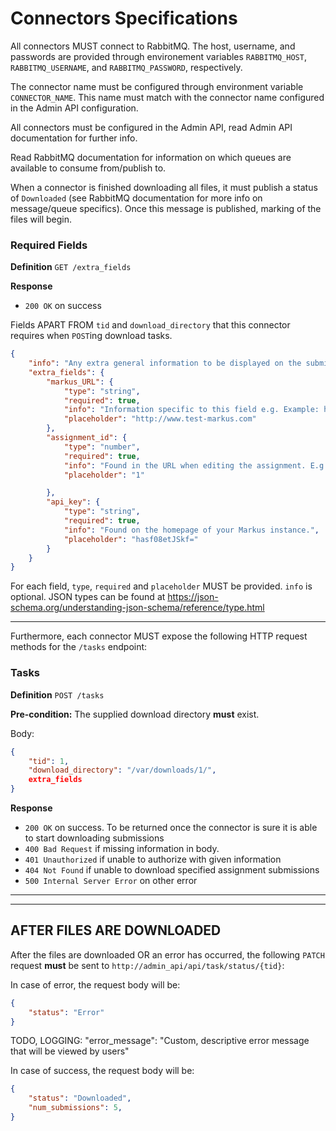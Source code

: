 # Connectors Specifications

All connectors MUST connect to RabbitMQ. The host, username, and passwords are provided through environement variables `RABBITMQ_HOST`, `RABBITMQ_USERNAME`, and `RABBITMQ_PASSWORD`, respectively.

The connector name must be configured through environment variable `CONNECTOR_NAME`. This name must match with the connector name configured in the Admin API configuration.

All connectors must be configured in the Admin API, read Admin API documentation for further info.

Read RabbitMQ documentation for information on which queues are available to consume from/publish to.

When a connector is finished downloading all files, it must publish a status of `Downloaded` (see RabbitMQ documentation for more info on message/queue specifics). Once this message is published, marking of the files will begin.


### Required Fields
**Definition**
`GET /extra_fields`

**Response**
- `200 OK` on success
  
Fields APART FROM `tid` and `download_directory` that this connector requires when `POST`ing download tasks.
```json
{
    "info": "Any extra general information to be displayed on the submission page/form e.g. group names must not have whitespace characters. Field specific should be provided as shown below.",
    "extra_fields": {
        "markus_URL": {
            "type": "string",
            "required": true,
            "info": "Information specific to this field e.g. Example: http://www.test-markus.com, NOT www.test-markus.com or http://www.test-markus.com/en/main",
            "placeholder": "http://www.test-markus.com"
        },
        "assignment_id": {
            "type": "number",
            "required": true,
            "info": "Found in the URL when editing the assignment. E.g. http://www.test-markus.com/en/assignments/1/edit would have ID 1.",
            "placeholder": "1"

        },
        "api_key": {
            "type": "string",
            "required": true,
            "info": "Found on the homepage of your Markus instance.",
            "placeholder": "hasf08etJSkf="
        }
    }
}
```
For each field, `type`, `required` and `placeholder` MUST be provided. `info` is optional. JSON types can be found at https://json-schema.org/understanding-json-schema/reference/type.html

***

Furthermore, each connector MUST expose the following HTTP request methods for the `/tasks` endpoint:

### Tasks
**Definition**
`POST /tasks`

**Pre-condition:** The supplied download directory **must** exist.

Body:
```json
{
    "tid": 1,
    "download_directory": "/var/downloads/1/",
    extra_fields
}
```
**Response**
- `200 OK` on success. To be returned once the connector is sure it is able to start downloading submissions
- `400 Bad Request` if missing information in body.
- `401 Unauthorized` if unable to authorize with given information
- `404 Not Found` if unable to download specified assignment submissions
- `500 Internal Server Error` on other error

***
***

## AFTER FILES ARE DOWNLOADED

After the files are downloaded OR an error has occurred, the following `PATCH` request **must** be sent to `http://admin_api/api/task/status/{tid}`:

In case of error, the request body will be:
```json
{
    "status": "Error"
}
```
TODO, LOGGING:   "error_message": "Custom, descriptive error message that will be viewed by users"


In case of success, the request body will be:
```json
{
    "status": "Downloaded",
    "num_submissions": 5,
}
```
